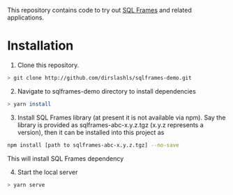 This repository contains code to try out [SQL Frames](https://sqlframes.com/) and related applications.

# Installation

1. Clone this repository.

```sh
> git clone http://github.com/dirslashls/sqlframes-demo.git
```

2. Navigate to sqlframes-demo directory to install dependencies

```sh
> yarn install
```

3. Install SQL Frames library (at present it is not available via npm).
Say the library is provided as sqlframes-abc-x.y.z.tgz (x.y.z represents
a version), then it can be installed into this project as

```sh
npm install [path to sqlframes-abc-x.y.z.tgz] --no-save
```

This will install SQL Frames dependency

4. Start the local server

```sh
> yarn serve
```